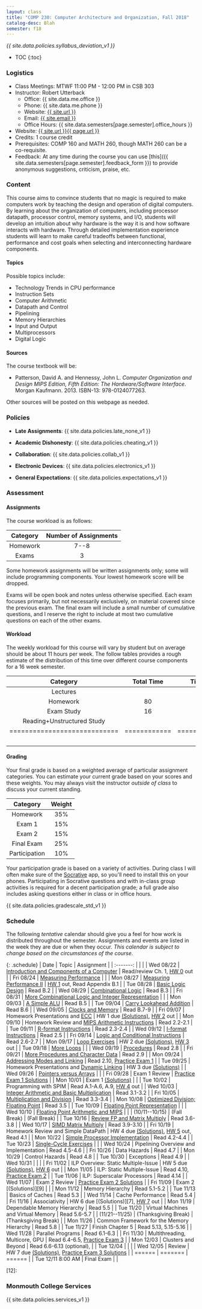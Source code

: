 ```yaml
---
layout: class
title: "COMP 230: Computer Architecture and Organization, Fall 2018"
catalog-desc: Blah
semester: f18
---
```


*{{ site.data.policies.syllabus_deviation_v1 }}*

* TOC
{:toc}

### Logistics

* Class Meetings: MTWF 11:00 PM - 12:00 PM in CSB 303
* Instructor: Robert Utterback
  * Office: {{ site.data.me.office }}
  * Phone: {{ site.data.me.phone }}
  * Website: <a href="{{ site.url }}">{{ site.url }}</a>
  * Email: <a href="mailto:{{ site.email }}">{{ site.email }}</a>
  * Office Hours: {{ site.data.semesters[page.semester].office_hours }}
* Website: <a href="{{ site.url }}{{ page.url }}">{{ site.url }}{{ page.url }}</a>
* Credits: 1 course credit
* Prerequisites: COMP 160 and MATH 260, though MATH 260 can be a co-requisite.
* Feedback: At any time during the course you can use
  [this]({{ site.data.semesters[page.semester].feedback_form }}) to provide
  anonymous suggestions, criticism, praise, etc.

### Content

This course aims to convince students that no magic is required to
make computers work by teaching the design and operation of digital
computers. By learning about the organization of computers, including
processor datapath, processor control, memory systems, and I/O,
students will develop an intuition about why hardware is the way it is
and how software interacts with hardware. Through detailed
implementation experience students will learn to make careful
tradeoffs between functional, performance and cost goals when
selecting and interconnecting hardware components.

#### Topics

Possible topics include:

* Technology Trends in CPU performance
* Instruction Sets
* Computer Arithmetic
* Datapath and Control
* Pipelining
* Memory Hierarchies
* Input and Output
* Multiprocessors
* Digital Logic

#### Sources

The course textbook will be:

* Patterson, David A. and Hennessy, John L. *Computer Organization and
Design MIPS Edition, Fifth Edition: The Hardware/Software
Interface*. Morgan Kaufmann. 2013. ISBN-13: 978-0124077263.

Other sources will be posted on this webpage as needed.

### Policies

* **Late Assignments**: {{ site.data.policies.late_none_v1 }}

* **Academic Dishonesty**: {{ site.data.policies.cheating_v1 }}

* **Collaboration**: {{ site.data.policies.collab_v1 }}

* **Electronic Devices**: {{ site.data.policies.electronics_v1 }}

* **General Expectations**: {{ site.data.policies.expectations_v1 }}

### Assessment

#### Assignments

The course workload is as follows:

| Category | Number of Assignments |
| :-----:  |             :-------: |
| Homework |                  7--8 |
| Exams    |                     3 |

Some homework assignments will be written assignments only; some will
include programming components. Your lowest homework score will be
dropped.

Exams will be open book and notes
unless otherwise specified. Each exam focuses primarily, but not
necessarily exclusively, on material covered since the previous
exam. The final exam will include a small number of cumulative
questions, and I reserve the right to include at most two cumulative
questions on each of the other exams.

#### Workload

The weekly workload for this course will vary by student but on
average should be about 11 hours per week. The follow tables provides
a rough estimate of the distribution of this time over different
course components for a 16 week semester.

| Category                     | Total Time   |     Time/week (hours) |
| :-----:                      | :-------:    |   :-----------------: |
| Lectures                     |              |                     3 |
| Homework                     | 80           |                     5 |
| Exam Study                   | 16           |                     1 |
| Reading+Unstructured Study   |              |                     2 |
| ============================ | ============ | ===================== |
|                              |              |                    11 |

#### Grading

Your final grade is based on a weighted average of particular
assignment categories. You can estimate your current grade based on
your scores and these weights. You may always visit the instructor
*outside of class* to discuss your current standing.

| Category      |    Weight |
| :-----:       | :-------: |
| Homework      |       35% |
| Exam 1        |       15% |
| Exam 2        |       15% |
| Final Exam    |       25% |
| Participation |       10% |

Your participation grade is based on a variety of activities. During
class I will often make sure of the
[Socrative](https://socrative.com/) app, so you'll need to install
this on your phones. Participating in Socrative questions and with
in-class group activities is required for a decent participation
grade; a full grade also includes asking questions either in class or
in office hours.

{{ site.data.policies.gradescale_std_v1 }}

### Schedule
The following *tentative* calendar should give you a feel for how work is
distributed throughout the semester. Assignments and events are listed
in the week they are due or when they occur. *This calendar is subject
to change based on the circumstances of the course*.

{: .schedule}
| Date              | Topic                                                             | Assignment                                                             |
| :-------:         |                                                                   |                                                                        |
| Wed 08/22         | [Introduction and Components of a Computer](./L01.pptx)           | Read/review Ch. 1, [HW 0](./hw0.pdf) out                               |
| Fri 08/24         | [Measuring Performance](./L02.pptx)                               |                                                                        |
| Mon 08/27         | [Measuring Performance II](./L03.pptx)                            | [HW 1](./hw1.pdf) out, Read Appendix B.1                               |
| Tue 08/28         | [Basic Logic Design](./L04.pptx)                                  | Read B.2                                                               |
| Wed 08/29         | [Combinational Logic](./L05.pptx)                                 | Read B.3                                                               |
| Fri 08/31         | [More Combinational Logic and Integer Representation](./L06.pptx) |                                                                        |
| Mon 09/03         | [A Simple ALU](./L07.pptx)                                        | Read B.5                                                               |
| Tue 09/04         | [Carry Lookahead Addition](./L08.pptx)                            | Read B.6                                                               |
| Wed 09/05         | [Clocks and Memory](./L09.pptx)                                   | Read B.7-9                                                             |
| Fri 09/07         | Homework Presentations and [ECC](./L10.pptx)                      | HW 1 due [(Solutions)][1], [HW 2](./hw2.pdf) out                       |
| Mon 09/10         | Homework Review and [MIPS Arithmetic Instructions](./L11.pptx)    | Read 2.2-2.1                                                           |
| Tue 09/11         | [R-format Instructions](./L12.pptx)                               | Read 2.3-2.4                                                           |
| Wed 09/12         | [I-format Instructions](./L13.pptx)                               | Read 2.5                                                               |
| Fri 09/14         | [Logic and Conditional Instructions](./L14.pptx)                  | Read 2.6-2.7                                                           |
| Mon 09/17         | [Loop Exercises](./L15.pptx)                                      | HW 2 due [(Solutions)][2], [HW 3](./hw3.pdf) out                       |
| Tue 09/18         | [More Loops](./L16.pptx)                                          |                                                                        |
| Wed 09/19         | [Procedures](./L17.pptx)                                          | Read 2.8                                                               |
| Fri 09/21         | [More Procedures and Character Data](./L18.pptx)                  | Read 2.9                                                               |
| Mon 09/24         | [Addressing Modes and Linking](./L19.pptx)                        | Read 2.10, [Practice Exam 1](./exam1p.pdf)                             |
| Tue 09/25         | Homework Presentations and [Dynamic Linking](./L20.pptx)          | HW 3 due [(Solutions)][3]                                              |
| Wed 09/26         | [Pointers versus Arrays](./L21.pptx)                              |                                                                        |
| Fri 09/28         | Exam 1  Review                                                    | [Practice Exam 1 Solutions](./exam1p-sol.pdf)                          |
| Mon 10/01         | Exam 1 [(Solutions)][4]                                           |                                                                        |
| Tue 10/02         | Programming with SPIM                                             | Read A.1-A.6, A.9, [HW 4](./hw4.pdf) out                               |
| Wed 10/03         | [Integer Arithmetic and Basic Multiplication](./L25.pptx)         | Read 3.1-3.2                                                           |
| Fri 10/05         | [Multiplication and Division](./L26.pptx)                         | Read 3.3-3.4                                                           |
| Mon 10/08         | [Optimized Division; Floating Point](./L27.pptx)                  | Read 3.5                                                               |
| Tue 10/09         | [Floating Point Representation](./L28.pptx)                       |                                                                        |
| Wed 10/10         | [Floating Point Arithmetic and MIPS](./L29.pptx)                  |                                                                        |
| (10/11--10/15)    | (Fall Break)                                                      | (Fall Break)                                                           |
| Tue 10/16         | [Review FP and Matrix Multiply](./L30.pptx)                       | Read 3.6-3.8                                                           |
| Wed 10/17         | [SIMD Matrix Multiply](./L31.pptx)                                | Read 3.9-3.10                                                          |
| Fri 10/19         | Homework Review and Simple DataPath                               | HW 4 due [(Solutions)][5], [HW 5](./hw5.pdf) out, Read 4.1             |
| Mon 10/22         | [Simple Processor Implementation](./L33.pptx)                     | Read 4.2-4.4                                                           |
| Tue 10/23         | [Single-Cycle Exercises](./L34.pptx)                              |                                                                        |
| Wed 10/24         | Pipelining Overview and Implementation                            | Read 4.5-4.6                                                           |
| Fri 10/26         | Data Hazards                                                      | Read 4.7                                                               |
| Mon 10/29         | Control Hazards                                                   | Read 4.8                                                               |
| Tue 10/30         | Exceptions                                                        | Read 4.9                                                               |
| Wed 10/31         |                                                                   |                                                                        |
| Fri 11/02         | ILP Overview: Static Multiple-Issue                               | HW 5 due [(Solutions)][6], [HW 6](./hw6.pdf) out                       |
| Mon 11/05         | ILP: Static Multiple-Issue                                        | Read 4.10, [Practice Exam 2](exam2p.pdf)                               |
| Tue 11/06         | ILP: Superscalar Processors                                       | Read 4.14                                                              |
| Wed 11/07         | Exam 2 Review                                                     | [Practice Exam 2 Solutions](exam2p-sol.pdf)                            |
| Fri 11/09         | Exam 2 [(Solutions)][9]                                           |                                                                        |
| Mon 11/12         | Memory Hierarchy                                                  | Read 5.1-5.2                                                           |
| Tue 11/13         | Basics of Caches                                                  | Read 5.3                                                               |
| Wed 11/14         | Cache Performance                                                 | Read 5.4                                                               |
| Fri 11/16         | Associativity                                                     | HW 6 due [(Solutions)][7], [HW 7](hw7.pdf) out                         |
| Mon 11/19         | Dependable Memory Hierarchy                                       | Read 5.5                                                               |
| Tue 11/20         | Virtual Machines and Virtual Memory                               | Read 5.6-5.7                                                           |
| (11/21--11/25)    | (Thanksgiving Break)                                              | (Thanksgiving Break)                                                   |
| Mon 11/26         | Common Framework for the Memory Hierarchy                         | Read 5.8                                                               |
| Tue 11/27         | Finish Chapter 5                                                  | Read 5.13, 5.15-5.16                                                   |
| Wed 11/28         | Parallel Programs                                                 | Read 6.1-6.3                                                           |
| Fri 11/30         | Multithreading, Multicore, GPU                                    | Read 6.4-6.5, [Practice Exam 3](exam3p.pdf)                            |
| Mon 12/03         | Clusters and Beyond                                               | Read 6.6-6.13 (optional),                                              |
| Tue 12/04         |                                                                   |                                                                        |
| Wed 12/05         | Review                                                            | HW 7 due [(Solutions)][8], [Practice Exam 3 Solutions](exam3p-sol.pdf) |
| ======            | =======                                                           | ======                                                                 |
| Tue 12/11 8:00 AM | Final Exam                                                        |                                                                        |

[1]: https://monmouthcollege-my.sharepoint.com/:b:/r/personal/rutterback_monmouthcollege_edu/Documents/comp230-f18/hw1-sol.pdf?csf=1&e=yUm4tL
[2]: https://monmouthcollege-my.sharepoint.com/:b:/g/personal/rutterback_monmouthcollege_edu/EW5aT9FeBGdOlSOzZ0_E-0kBj9FRlQFS1nZ7p_5LC6c20A?e=5WxxhM
[3]: https://monmouthcollege-my.sharepoint.com/:b:/g/personal/rutterback_monmouthcollege_edu/ETPEqpy-dFZEghs--_K2nw8BAcl3wP8Mqnm8y5rcTtIZmw?e=lUSxe0
[4]: https://monmouthcollege-my.sharepoint.com/:b:/g/personal/rutterback_monmouthcollege_edu/Edqp_60HcbVHhs_-Q8ygz1IBcXMe_8DMcA3k6ODtTiFISw?e=u32b2Z
[5]: https://monmouthcollege-my.sharepoint.com/:b:/g/personal/rutterback_monmouthcollege_edu/EfIomQ2lIRBKiRMmKr3l1LwBsDyZI5z5tzjhSR0VpCH1BA?e=1HhV8a
[6]: 
[7]: 
[8]: 
[9]: 
[10]: 
[11]: 
[12]: 

### Monmouth College Services

{{ site.data.policies.services_v1 }}

<!-- Local Variables: -->
<!-- eval: (orgtbl-mode) -->
<!-- End: -->
